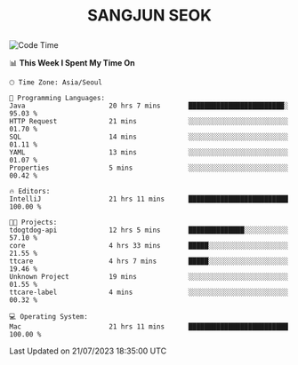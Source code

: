 <h1>
 <p align="center">
   SANGJUN SEOK
 </p>
</h1>

<!--START_SECTION:waka-->
![Code Time](http://img.shields.io/badge/Code%20Time-2%2C702%20hrs%208%20mins-blue)

📊 **This Week I Spent My Time On** 

```text
🕑︎ Time Zone: Asia/Seoul

💬 Programming Languages: 
Java                     20 hrs 7 mins       ████████████████████████░   95.03 % 
HTTP Request             21 mins             ░░░░░░░░░░░░░░░░░░░░░░░░░   01.70 % 
SQL                      14 mins             ░░░░░░░░░░░░░░░░░░░░░░░░░   01.11 % 
YAML                     13 mins             ░░░░░░░░░░░░░░░░░░░░░░░░░   01.07 % 
Properties               5 mins              ░░░░░░░░░░░░░░░░░░░░░░░░░   00.42 % 

🔥 Editors: 
IntelliJ                 21 hrs 11 mins      █████████████████████████   100.00 % 

🐱‍💻 Projects: 
tdogtdog-api             12 hrs 5 mins       ██████████████░░░░░░░░░░░   57.10 % 
core                     4 hrs 33 mins       █████░░░░░░░░░░░░░░░░░░░░   21.55 % 
ttcare                   4 hrs 7 mins        █████░░░░░░░░░░░░░░░░░░░░   19.46 % 
Unknown Project          19 mins             ░░░░░░░░░░░░░░░░░░░░░░░░░   01.55 % 
ttcare-label             4 mins              ░░░░░░░░░░░░░░░░░░░░░░░░░   00.32 % 

💻 Operating System: 
Mac                      21 hrs 11 mins      █████████████████████████   100.00 % 
```


 Last Updated on 21/07/2023 18:35:00 UTC
<!--END_SECTION:waka-->
